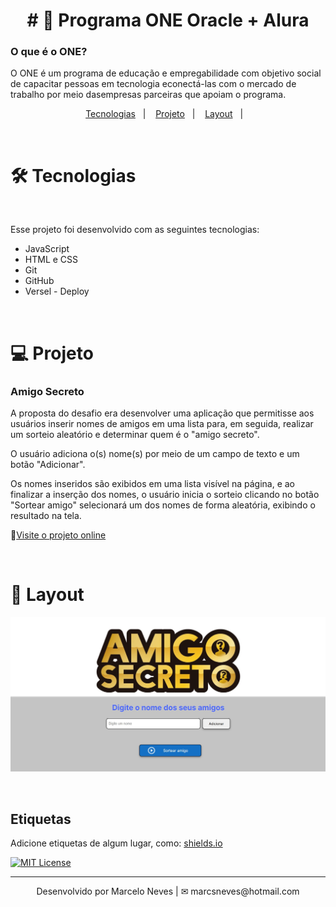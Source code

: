 
<h1 align="center">
# 🚀 Programa ONE Oracle + Alura
</h1>

<p align="center">
<h3>O que é o ONE?</h3>
O ONE é um programa de educação e empregabilidade com objetivo social de capacitar pessoas em tecnologia econectá-las com o mercado de trabalho por meio dasempresas parceiras que apoiam o programa.
</p>

<p align="center">
  <a href="#-tecnologias">Tecnologias</a>&nbsp;&nbsp;&nbsp;|&nbsp;&nbsp;&nbsp;
  <a href="#-projeto">Projeto</a>&nbsp;&nbsp;&nbsp;|&nbsp;&nbsp;&nbsp;
  <a href="#-layout">Layout</a>&nbsp;&nbsp;&nbsp;|&nbsp;&nbsp;&nbsp;
</p>

<br>

# 🛠 Tecnologias

</br>

Esse projeto foi desenvolvido com as seguintes tecnologias:

- JavaScript
- HTML e CSS
- Git
- GitHub
- Versel - Deploy

</br>

# 💻 Projeto

<h3>Amigo Secreto</h3>
A proposta do desafio era desenvolver uma aplicação que permitisse aos usuários inserir nomes de amigos em uma lista para, em seguida, realizar um sorteio aleatório e determinar quem é o "amigo secreto".

O usuário adiciona o(s) nome(s) por meio de um campo de texto e um botão "Adicionar".

Os nomes inseridos são exibidos em uma lista visível na página, e ao finalizar a inserção dos nomes, o usuário inicia o sorteio clicando no botão "Sortear amigo" selecionará um dos nomes de forma aleatória, exibindo o resultado na tela.

🔗[Visite o projeto online](https://amigo-secreto-three-eta.vercel.app/)

</br>

# 🔖 Layout

![preview](/preview/coverApp.png)

</br>

## Etiquetas

Adicione etiquetas de algum lugar, como: [shields.io](https://shields.io/)

[![MIT License](https://img.shields.io/badge/License-MIT-green.svg)](https://choosealicense.com/licenses/mit/)

---

<p align="center">
  Desenvolvido por Marcelo Neves | ✉ marcsneves@hotmail.com
</p>
